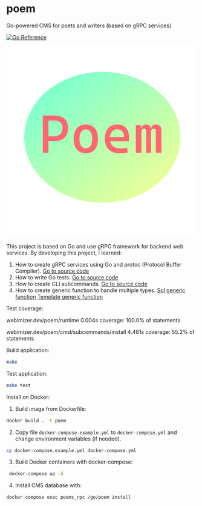 # poem
Go-powered CMS for poets and writers (based on gRPC services)

[![Go Reference](https://pkg.go.dev/badge/webimizer.dev/poem.svg)](https://pkg.go.dev/webimizer.dev/poem)

![Poem](cmd/subcommands/adminfrontend/assets/img/poem_logo.png "Poem")

This project is based on Go and use gRPC framework for backend web services. 
By developing this project, I learned:
1. How to create gRPC services using Go and protoc (Protocol Buffer Compiler). [Go to source code](https://github.com/vaclovas2020/poem/blob/main/poems/poems.proto)
2. How to write Go tests. [Go to source code](https://github.com/vaclovas2020/poem/blob/main/poem_test.go)
3. How to create CLI subcommands. [Go to source code](https://github.com/vaclovas2020/poem/blob/main/cmd/subcommands/subcommands.go)
4. How to create generic function to handle multiple types. [Sql generic function](https://github.com/vaclovas2020/poem/blob/main/cmd/subcommands/adminserver/db_exec.go) [Template generic function](https://github.com/vaclovas2020/poem/blob/main/runtime/generic_template.go)

Test coverage:

webimizer.dev/poem/runtime	0.004s	coverage: 100.0% of statements

webimizer.dev/poem/cmd/subcommands/install	4.481s	coverage: 55.2% of statements

Build application:
```sh
make
```

Test application:
```sh
make test
```

Install on Docker:
1. Build image from Dockerfile:
```sh
docker build . -t poem
```
2. Copy file ```docker-compose.example.yml``` to ```docker-compose.yml``` and change environment variables (if needed).

```sh
cp docker-compose.example.yml docker-compose.yml
```

3. Build Docker containers with docker-compose:
```sh
 docker-compose up -d
```
4. Install CMS database with:
```sh
docker-compose exec poems_rpc /go/poem install
```